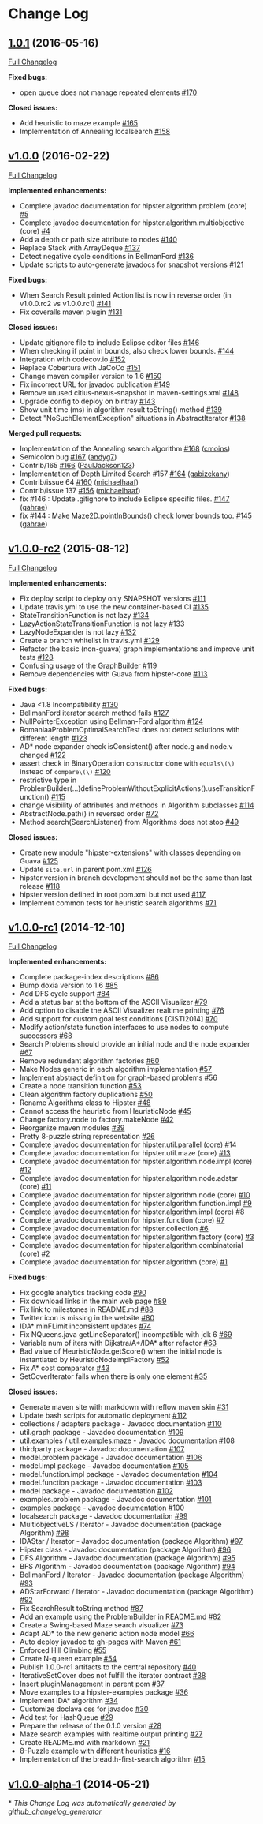 # Change Log

## [1.0.1](https://github.com/citiususc/hipster/tree/1.0.1) (2016-05-16)
[Full Changelog](https://github.com/citiususc/hipster/compare/v1.0.0...1.0.1)

**Fixed bugs:**

- open queue does not manage repeated elements [\#170](https://github.com/citiususc/hipster/issues/170)

**Closed issues:**

- Add heuristic to maze example [\#165](https://github.com/citiususc/hipster/issues/165)
- Implementation of Annealing localsearch [\#158](https://github.com/citiususc/hipster/issues/158)

## [v1.0.0](https://github.com/citiususc/hipster/tree/v1.0.0) (2016-02-22)
[Full Changelog](https://github.com/citiususc/hipster/compare/v1.0.0-rc2...v1.0.0)

**Implemented enhancements:**

- Complete javadoc documentation for hipster.algorithm.problem \(core\) [\#5](https://github.com/citiususc/hipster/issues/5)
- Complete javadoc documentation for hipster.algorithm.multiobjective \(core\) [\#4](https://github.com/citiususc/hipster/issues/4)
- Add a depth or path size attribute to nodes [\#140](https://github.com/citiususc/hipster/issues/140)
- Replace Stack with ArrayDeque [\#137](https://github.com/citiususc/hipster/issues/137)
- Detect negative cycle conditions in BellmanFord [\#136](https://github.com/citiususc/hipster/issues/136)
- Update scripts to auto-generate javadocs for snapshot versions [\#121](https://github.com/citiususc/hipster/issues/121)

**Fixed bugs:**

- When Search Result printed Action list is now in reverse order \(in v1.0.0.rc2 vs v1.0.0.rc1\) [\#141](https://github.com/citiususc/hipster/issues/141)
- Fix coveralls maven plugin [\#131](https://github.com/citiususc/hipster/issues/131)

**Closed issues:**

- Update gitignore file to include Eclipse editor files [\#146](https://github.com/citiususc/hipster/issues/146)
- When checking if point in bounds, also check lower bounds. [\#144](https://github.com/citiususc/hipster/issues/144)
- Integration with codecov.io [\#152](https://github.com/citiususc/hipster/issues/152)
- Replace Cobertura with JaCoCo [\#151](https://github.com/citiususc/hipster/issues/151)
- Change maven compiler version to 1.6 [\#150](https://github.com/citiususc/hipster/issues/150)
- Fix incorrect URL for javadoc publication [\#149](https://github.com/citiususc/hipster/issues/149)
- Remove unused citius-nexus-snapshot in maven-settings.xml [\#148](https://github.com/citiususc/hipster/issues/148)
- Upgrade config to deploy on bintray [\#143](https://github.com/citiususc/hipster/issues/143)
- Show unit time \(ms\) in algorithm result toString\(\) method [\#139](https://github.com/citiususc/hipster/issues/139)
- Detect "NoSuchElementException" situations in AbstractIterator [\#138](https://github.com/citiususc/hipster/issues/138)

**Merged pull requests:**

- Implementation of the Annealing search algorithm [\#168](https://github.com/citiususc/hipster/pull/168) ([cmoins](https://github.com/cmoins))
- Semicolon bug [\#167](https://github.com/citiususc/hipster/pull/167) ([andyg7](https://github.com/andyg7))
- Contrib/165 [\#166](https://github.com/citiususc/hipster/pull/166) ([PaulJackson123](https://github.com/PaulJackson123))
- Implementation of Depth Limited Search \#157 [\#164](https://github.com/citiususc/hipster/pull/164) ([gabizekany](https://github.com/gabizekany))
- Contrib/issue 64 [\#160](https://github.com/citiususc/hipster/pull/160) ([michaelhaaf](https://github.com/michaelhaaf))
- Contrib/issue 137 [\#156](https://github.com/citiususc/hipster/pull/156) ([michaelhaaf](https://github.com/michaelhaaf))
- fix \#146 : Update .gitignore to include Eclipse specific files. [\#147](https://github.com/citiususc/hipster/pull/147) ([gahrae](https://github.com/gahrae))
- fix \#144 : Make Maze2D.pointInBounds\(\) check lower bounds too. [\#145](https://github.com/citiususc/hipster/pull/145) ([gahrae](https://github.com/gahrae))

## [v1.0.0-rc2](https://github.com/citiususc/hipster/tree/v1.0.0-rc2) (2015-08-12)
[Full Changelog](https://github.com/citiususc/hipster/compare/v1.0.0-rc1...v1.0.0-rc2)

**Implemented enhancements:**

- Fix deploy script to deploy only SNAPSHOT versions [\#111](https://github.com/citiususc/hipster/issues/111)
- Update travis.yml to use the new container-based CI [\#135](https://github.com/citiususc/hipster/issues/135)
- StateTransitionFunction is not lazy [\#134](https://github.com/citiususc/hipster/issues/134)
- LazyActionStateTransitionFunction is not lazy [\#133](https://github.com/citiususc/hipster/issues/133)
- LazyNodeExpander is not lazy [\#132](https://github.com/citiususc/hipster/issues/132)
- Create a branch whitelist in travis.yml [\#129](https://github.com/citiususc/hipster/issues/129)
- Refactor the basic \(non-guava\) graph implementations and improve unit tests [\#128](https://github.com/citiususc/hipster/issues/128)
- Confusing usage of the GraphBuilder [\#119](https://github.com/citiususc/hipster/issues/119)
- Remove dependencies with Guava from hipster-core [\#113](https://github.com/citiususc/hipster/issues/113)

**Fixed bugs:**

- Java \<1.8 Incompatibility [\#130](https://github.com/citiususc/hipster/issues/130)
- BellmanFord iterator search method fails [\#127](https://github.com/citiususc/hipster/issues/127)
- NullPointerException using Bellman-Ford algorithm [\#124](https://github.com/citiususc/hipster/issues/124)
- RomaniaaProblemOptimalSearchTest does not detect solutions with different length [\#123](https://github.com/citiususc/hipster/issues/123)
- AD\* node expander check isConsistent\(\) after node.g and node.v changed [\#122](https://github.com/citiususc/hipster/issues/122)
- assert check in BinaryOperation constructor done with `equals\(\)` instead of `compare\(\)` [\#120](https://github.com/citiususc/hipster/issues/120)
- restrictive type in ProblemBuilder\(...\)defineProblemWithoutExplicitActions\(\).useTransitionFunction\(\) [\#115](https://github.com/citiususc/hipster/issues/115)
- change visibility of attributes and methods in Algorithm subclasses [\#114](https://github.com/citiususc/hipster/issues/114)
- AbstractNode.path\(\) in reversed order [\#72](https://github.com/citiususc/hipster/issues/72)
- Method search\(SearchListener\) from Algorithms does not stop [\#49](https://github.com/citiususc/hipster/issues/49)

**Closed issues:**

- Create new module "hipster-extensions" with classes depending on Guava [\#125](https://github.com/citiususc/hipster/issues/125)
- Update `site.url` in parent pom.xml [\#126](https://github.com/citiususc/hipster/issues/126)
- hipster.version in branch development should not be the same than last release [\#118](https://github.com/citiususc/hipster/issues/118)
- hipster.version defined in root pom.xmi but not used [\#117](https://github.com/citiususc/hipster/issues/117)
- Implement common tests for heuristic search algorithms [\#71](https://github.com/citiususc/hipster/issues/71)

## [v1.0.0-rc1](https://github.com/citiususc/hipster/tree/v1.0.0-rc1) (2014-12-10)
[Full Changelog](https://github.com/citiususc/hipster/compare/v1.0.0-alpha-1...v1.0.0-rc1)

**Implemented enhancements:**

- Complete package-index descriptions [\#86](https://github.com/citiususc/hipster/issues/86)
- Bump doxia version to 1.6 [\#85](https://github.com/citiususc/hipster/issues/85)
- Add DFS cycle support [\#84](https://github.com/citiususc/hipster/issues/84)
- Add a status bar at the bottom of the ASCII Visualizer [\#79](https://github.com/citiususc/hipster/issues/79)
- Add option to disable the ASCII Visualizer realtime printing [\#76](https://github.com/citiususc/hipster/issues/76)
- Add support for custom goal test conditions \[CISTI2014\] [\#70](https://github.com/citiususc/hipster/issues/70)
- Modify action/state function interfaces to use nodes to compute successors [\#68](https://github.com/citiususc/hipster/issues/68)
- Search Problems should provide an initial node and the node expander [\#67](https://github.com/citiususc/hipster/issues/67)
- Remove redundant algorithm factories [\#60](https://github.com/citiususc/hipster/issues/60)
- Make Nodes generic in each algorithm implementation [\#57](https://github.com/citiususc/hipster/issues/57)
- Implement abstract definition for graph-based problems [\#56](https://github.com/citiususc/hipster/issues/56)
- Create a node transition function [\#53](https://github.com/citiususc/hipster/issues/53)
- Clean algorithm factory duplications [\#50](https://github.com/citiususc/hipster/issues/50)
- Rename Algorithms class to Hipster [\#48](https://github.com/citiususc/hipster/issues/48)
- Cannot access the heuristic from HeuristicNode [\#45](https://github.com/citiususc/hipster/issues/45)
- Change factory.node to factory.makeNode [\#42](https://github.com/citiususc/hipster/issues/42)
- Reorganize maven modules [\#39](https://github.com/citiususc/hipster/issues/39)
- Pretty 8-puzzle string representation [\#26](https://github.com/citiususc/hipster/issues/26)
- Complete javadoc documentation for hipster.util.parallel \(core\) [\#14](https://github.com/citiususc/hipster/issues/14)
- Complete javadoc documentation for hipster.util.maze \(core\) [\#13](https://github.com/citiususc/hipster/issues/13)
- Complete javadoc documentation for hipster.algorithm.node.impl \(core\) [\#12](https://github.com/citiususc/hipster/issues/12)
- Complete javadoc documentation for hipster.algorithm.node.adstar \(core\) [\#11](https://github.com/citiususc/hipster/issues/11)
- Complete javadoc documentation for hipster.algorithm.node \(core\) [\#10](https://github.com/citiususc/hipster/issues/10)
- Complete javadoc documentation for hipster.algorithm.function.impl [\#9](https://github.com/citiususc/hipster/issues/9)
- Complete javadoc documentation for hipster.algorithm.impl \(core\) [\#8](https://github.com/citiususc/hipster/issues/8)
- Complete javadoc documentation for hipster.function \(core\) [\#7](https://github.com/citiususc/hipster/issues/7)
- Complete javadoc documentation for hipster.collection [\#6](https://github.com/citiususc/hipster/issues/6)
- Complete javadoc documentation for hipster.algorithm.factory \(core\) [\#3](https://github.com/citiususc/hipster/issues/3)
- Complete javadoc documentation for hipster.algorithm.combinatorial \(core\) [\#2](https://github.com/citiususc/hipster/issues/2)
- Complete javadoc documentation for hipster.algorithm \(core\) [\#1](https://github.com/citiususc/hipster/issues/1)

**Fixed bugs:**

- Fix google analytics tracking code [\#90](https://github.com/citiususc/hipster/issues/90)
- Fix download links in the main web page [\#89](https://github.com/citiususc/hipster/issues/89)
- Fix link to milestones in README.md [\#88](https://github.com/citiususc/hipster/issues/88)
- Twitter icon is missing in the website [\#80](https://github.com/citiususc/hipster/issues/80)
- IDA\* minFLimit inconsistent updates [\#74](https://github.com/citiususc/hipster/issues/74)
- Fix NQueens.java getLineSeparator\(\) incompatible with jdk 6 [\#69](https://github.com/citiususc/hipster/issues/69)
- Variable num of iters with Dijkstra/A\*/IDA\* after refactor [\#63](https://github.com/citiususc/hipster/issues/63)
- Bad value of HeuristicNode.getScore\(\) when the initial node is instantiated by HeuristicNodeImplFactory [\#52](https://github.com/citiususc/hipster/issues/52)
- Fix A\* cost comparator [\#43](https://github.com/citiususc/hipster/issues/43)
- SetCoverIterator fails when there is only one element [\#35](https://github.com/citiususc/hipster/issues/35)

**Closed issues:**

- Generate maven site with markdown with reflow maven skin [\#31](https://github.com/citiususc/hipster/issues/31)
- Update bash scripts for automatic deployment [\#112](https://github.com/citiususc/hipster/issues/112)
- collections / adapters package - Javadoc documentation [\#110](https://github.com/citiususc/hipster/issues/110)
- util.graph package - Javadoc documentation [\#109](https://github.com/citiususc/hipster/issues/109)
- util.examples / util.examples.maze - Javadoc documentation [\#108](https://github.com/citiususc/hipster/issues/108)
- thirdparty package - Javadoc documentation [\#107](https://github.com/citiususc/hipster/issues/107)
- model.problem package - Javadoc documentation [\#106](https://github.com/citiususc/hipster/issues/106)
- model.impl package - Javadoc documentation [\#105](https://github.com/citiususc/hipster/issues/105)
- model.function.impl package - Javadoc documentation [\#104](https://github.com/citiususc/hipster/issues/104)
- model.function package - Javadoc documentation [\#103](https://github.com/citiususc/hipster/issues/103)
- model package - Javadoc documentation [\#102](https://github.com/citiususc/hipster/issues/102)
- examples.problem package - Javadoc documentation [\#101](https://github.com/citiususc/hipster/issues/101)
- examples package - Javadoc documentation [\#100](https://github.com/citiususc/hipster/issues/100)
- localsearch package - Javadoc documentation [\#99](https://github.com/citiususc/hipster/issues/99)
- MultiobjectiveLS / Iterator - Javadoc documentation \(package Algorithm\) [\#98](https://github.com/citiususc/hipster/issues/98)
- IDAStar / Iterator - Javadoc documentation \(package Algorithm\) [\#97](https://github.com/citiususc/hipster/issues/97)
- Hipster class - Javadoc documentation \(package Algorithm\) [\#96](https://github.com/citiususc/hipster/issues/96)
- DFS Algorithm - Javadoc documentation \(package Algorithm\) [\#95](https://github.com/citiususc/hipster/issues/95)
- BFS Algorithm - Javadoc documentation \(package Algorithm\) [\#94](https://github.com/citiususc/hipster/issues/94)
- BellmanFord / Iterator - Javadoc documentation \(package Algorithm\) [\#93](https://github.com/citiususc/hipster/issues/93)
- ADStarForward / Iterator - Javadoc documentation \(package Algorithm\) [\#92](https://github.com/citiususc/hipster/issues/92)
- Fix SearchResult toString method [\#87](https://github.com/citiususc/hipster/issues/87)
- Add an example using the ProblemBuilder in README.md [\#82](https://github.com/citiususc/hipster/issues/82)
- Create a Swing-based Maze search visualizer [\#73](https://github.com/citiususc/hipster/issues/73)
- Adapt AD\* to the new generic action node model [\#66](https://github.com/citiususc/hipster/issues/66)
- Auto deploy javadoc to gh-pages with Maven [\#61](https://github.com/citiususc/hipster/issues/61)
- Enforced Hill Climbing [\#55](https://github.com/citiususc/hipster/issues/55)
- Create N-queen example [\#54](https://github.com/citiususc/hipster/issues/54)
- Publish 1.0.0-rc1 artifacts to the central repository [\#40](https://github.com/citiususc/hipster/issues/40)
- IterativeSetCover does not fulfill the iterator contract [\#38](https://github.com/citiususc/hipster/issues/38)
- Insert pluginManagement in parent pom [\#37](https://github.com/citiususc/hipster/issues/37)
- Move examples to a hipster-examples package [\#36](https://github.com/citiususc/hipster/issues/36)
- Implement IDA\* algorithm [\#34](https://github.com/citiususc/hipster/issues/34)
- Customize doclava css for javadoc [\#30](https://github.com/citiususc/hipster/issues/30)
- Add test for HashQueue [\#29](https://github.com/citiususc/hipster/issues/29)
- Prepare the release of the 0.1.0 version [\#28](https://github.com/citiususc/hipster/issues/28)
- Maze search examples with realtime output printing [\#27](https://github.com/citiususc/hipster/issues/27)
- Create README.md with markdown [\#21](https://github.com/citiususc/hipster/issues/21)
- 8-Puzzle example with different heuristics [\#16](https://github.com/citiususc/hipster/issues/16)
- Implementation of the breadth-first-search algorithm [\#15](https://github.com/citiususc/hipster/issues/15)

## [v1.0.0-alpha-1](https://github.com/citiususc/hipster/tree/v1.0.0-alpha-1) (2014-05-21)


\* *This Change Log was automatically generated by [github_changelog_generator](https://github.com/skywinder/Github-Changelog-Generator)*